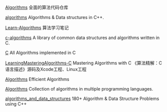 [Algorithms](https://github.com/Dev-XYS/Algorithms) 全面的算法代码仓库

[algorithms](https://github.com/xtaci/algorithms) Algorithms & Data structures in C++.

[Learn-Algorithms](https://github.com/nonstriater/Learn-Algorithms) 算法学习笔记 

[c-algorithms](https://github.com/fragglet/c-algorithms) A library of common data structures and algorithms written in C.

[C](https://github.com/TheAlgorithms/C) All Algorithms implemented in C 

[LearningMasteringAlgorithms-C](https://github.com/yourtion/LearningMasteringAlgorithms-C) Mastering Algorithms with C 《算法精解：C语言描述》源码及Xcode工程、Linux工程 

[Algorithms](https://github.com/VAR-solutions/Algorithms) Efficient Algorithms 

[Algorithms](https://github.com/Thuva4/Algorithms) Collection of algorithms in multiple programming languages. 

[algorithms_and_data_structures](https://github.com/mandliya/algorithms_and_data_structures) 180+ Algorithm & Data Structure Problems using C++ 